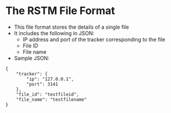# The RSTM File Format
- This file format stores the details of a single file 
- It includes the following in JSON:
    - IP address and port of the tracker corresponding to the file
    - File ID
    - File name
- Sample JSON:
```
{
    "tracker": {
        "ip": "127.0.0.1",
        "port": 3141
    },
    "file_id": "testfileid",
    "file_name": "testfilename"
}
```
